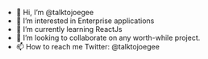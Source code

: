 - 👋 Hi, I’m @talktojoegee
- 👀 I’m interested in Enterprise applications
- 🌱 I’m currently learning ReactJs
- 💞️ I’m looking to collaborate on any worth-while project.
- 📫 How to reach me Twitter: @talktojoegee

<!---
talktojoegee/talktojoegee is a ✨ special ✨ repository because its `README.md` (this file) appears on your GitHub profile.
You can click the Preview link to take a look at your changes.
--->
